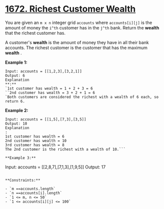 # [1672. Richest Customer Wealth](https://leetcode.com/problems/richest-customer-wealth/)

You are given an `m x n` integer grid `accounts` where `accounts[i][j]` is the amount of money the `i​​​​​^​​​​​​th​​​​` customer has in the `j​​​​​^​​​​​​th`​​​​ bank. Return the **wealth**  that the richest customer has.

A customer's **wealth**  is the amount of money they have in all their bank accounts. The richest customer is the customer that has the maximum **wealth** .

**Example 1:** 

```
Input: accounts = [[1,2,3],[3,2,1]]
Output: 6
Explanation
**:** 
`1st customer has wealth = 1 + 2 + 3 = 6
``2nd customer has wealth = 3 + 2 + 1 = 6
`Both customers are considered the richest with a wealth of 6 each, so return 6.
```

**Example 2:** 

```
Input: accounts = [[1,5],[7,3],[3,5]]
Output: 10
Explanation
: 
1st customer has wealth = 6
2nd customer has wealth = 10 
3rd customer has wealth = 8
The 2nd customer is the richest with a wealth of 10.```

**Example 3:** 

```
Input: accounts = [[2,8,7],[7,1,3],[1,9,5]]
Output: 17
```

**Constraints:** 

- `m ==accounts.length`
- `n ==accounts[i].length`
- `1 <= m, n <= 50`
- `1 <= accounts[i][j] <= 100`